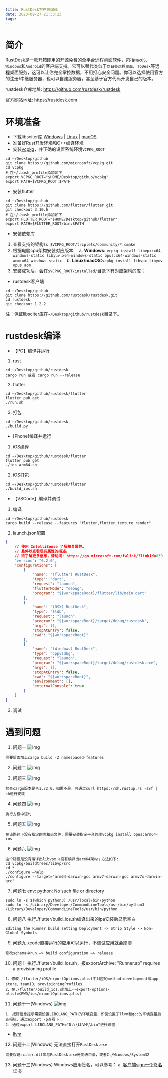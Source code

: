 ```yaml
---
title: RustDesk客户端编译
date: 2023-09-27 21:33:23
tags:
---
```

# 简介
RustDesk是一款开箱即用的开源免费的全平台远程桌面软件，包括`MacOS`、`Windows`和`Android`的客户端支持。它可以替代类似于`向日葵远程桌面`、`ToDesk`等远程桌面服务，这可以让你完全掌控数据，不用担心安全问题。你可以选择使用官方的注册/中继服务器，也可以自建服务器，甚至基于官方代码开发自己的版本。

rustdesk仓库地址: https://github.com/rustdesk/rustdesk

官方网站地址: https://rustdesk.com

<!--more-->

# 环境准备
- 下载libsciter库 [Windows](https://raw.githubusercontent.com/c-smile/sciter-sdk/master/bin.win/x64/sciter.dll) | [Linux](https://raw.githubusercontent.com/c-smile/sciter-sdk/master/bin.lnx/x64/libsciter-gtk.so) | [macOS](https://raw.githubusercontent.com/c-smile/sciter-sdk/master/bin.osx/libsciter.dylib)
- 准备好Rust开发环境和C++编译环境
- 安装[vcpkg](https://github.com/microsoft/vcpkg)，并正确的设置系统环境`VCPKG_ROOT`
```
cd ~/Desktop/github
git clone https://github.com/microsoft/vcpkg.git
cd vcpkg
# 在~/.bash_profile添加如下
export VCPKG_ROOT="$HOME/Desktop/github/vcpkg"
export PATH=$VCPKG_ROOT:$PATH
```
- 安装flutter
```
cd ~/Desktop/github
git clone https://github.com/flutter/flutter.git
git checkout 3.10.6
# 在~/.bash_profile添加如下
export FLUTTER_ROOT="$HOME/Desktop/github/flutter"
export PATH=$FLUTTER_ROOT/bin:$PATH
```
- 安装依赖库
1. 查看支持的架构`ls $VCPKG_ROOT/triplets/community/*.cmake`
2. 根据电脑cpu架构安装对应版本:
&ensp; a. <B>Windows:</B> `vcpkg install libvpx:x64-windows-static libyuv:x64-windows-static opus:x64-windows-static aom:x64-windows-static`
&ensp; b. <B>Linux/macOS:</B>`vcpkg install libvpx libyuv opus aom`
3. 安装成功后，会在`$VCPKG_ROOT/installed/`目录下有对应架构的库；

- rustdesk客户端
```
cd ~/Desktop/github
git clone https://github.com/rustdesk/rustdesk.git
cd rustdesk
git checkout 1.2.2
```
注：保证libsciter库在`~/Desktop/github/rustdesk`目录下。

# rustdesk编译
- 【PC】编译并运行
1. rust
```
cd ~/Desktop/github/rustdesk
cargo run 或者 cargo run --release
``` 

2. flutter
```
cd ~/Desktop/github/rustdesk/flutter
flutter pub get
./run.sh
```

3. 打包
```
cd ~/Desktop/github/rustdesk
./build.py
```

- [Phone]编译并运行
1. iOS编译
```
cd ~/Desktop/github/rustdesk/flutter
flutter pub get
./ios_arm64.sh
``` 
2. iOS打包
```
cd ~/Desktop/github/rustdesk/flutter
./build_ios.sh
``` 
- 【VSCode】编译并调试
1. 编译
```
cd ~/Desktop/github/rustdesk
cargo build --release --features "flutter,flutter_texture_render"
``` 
2. launch.json配置
```json
{
    // 使用 IntelliSense 了解相关属性。 
    // 悬停以查看现有属性的描述。
    // 欲了解更多信息，请访问: https://go.microsoft.com/fwlink/?linkid=830387
    "version": "0.2.0",
    "configurations": [
        {
            "name": "(flutter) RustDesk",
            "type": "dart",
            "request": "launch",
            "flutterMode": "debug",
            "program": "${workspaceRoot}/flutter/lib/main.dart"
        },
        {
            "name": "(OSX) RustDesk",
            "type": "lldb",
            "request": "launch",
            "program": "${workspaceRoot}/target/debug/rustdesk",
            "args": [],
            "stopAtEntry": false,
            "cwd": "${workspaceRoot}"
        },
        {
            "name": "(Windows) RustDesk",
            "type": "cppvsdbg",
            "request": "launch",
            "program": "${workspaceRoot}/target/debug/rustdesk.exe",
            "args": [],
            "stopAtEntry": false,
            "cwd": "${workspaceRoot}",
            "environment": [],
            "externalConsole": true
        }
    ]
}
```
3. 调试

# 遇到问题
1. 问题一
![img](/images/2309062320.png)
```
需要后面加上cargo build -Z namespaced-features
```

2. 问题二
![img](/images/2309061512.jpg)

3. 问题三
![img](/images/2309072123.png)
```
检查cargo版本是否1.72.0，如果不是，可通过curl https://sh.rustup.rs -sSf | sh进行安装
```
4. 问题四
![img](/images/2309061516.jpg)
```
执行方框中语句
```

5. 问题五
![img](/images/2309062107.jpg)
```
在该路径下没有指定的库和头文件，需要安装指定平台的库vcpkg install opus:arm64-ios
```

6. 问题六
![img](/images/2309080819.png)
```
这个错误是没有编译出libvpx.a没有编译出arm64架构；方法如下:
cd vcpkg/buildtrees/libvp/src
cd *
./configure —help
./configure --target="arm64-darwin-gcc armv7-darwin-gcc armv7s-darwin-gcc"
```

7. 问题七
env: python: No such file or directory
```
sudo ln -s $(which python3) /usr/local/bin/python
sudo ln -s /Library/Developer/CommandLineTools/usr/bin/python3 /Library/Developer/CommandLineTools/usr/bin/python
```

8. 问题八
执行./flutter/build_ios.sh编译出来的ipa安装后显示空白
```
Editing the Runner build setting Deployment -> Strip Style -> Non-Global Symbols
```

9. 问题九
xcode直接运行的应用可以运行，不调试应用就会崩溃
```
修改schema中run —> build configuration —> release
```

10. 问题十
执行./flutter/build_ios.sh，报exportArchive: "Runner.ap” requires a provisioning profile
```
1、修改./flutter/iOS/exportOptions.plist中对应的method:development或app-store、teamID、provisioningProfiles
2、在./flutter/build_ios.sh加上--export-options-plist=$PWD/ios/exportOptions.plist
```

11. 问题十一(Windows)
![img](/images/2310120807.png)
```
1. 报错信息提示需要设置LIBCLANG_PATH的环境变量，即使设置了llvm和gcc的环境变量后还报错，通过export -p查看下；
2. 通过export LIBCLANG_PATH="D:\\LLVM\\bin"进行设置
```
- [llvm](https://github.com/llvm/llvm-project)

12. 问题十二(Windows)
无法直接打开`RustDesk.exe`
```
需要保证sciter.dll库与RustDesk.exe是同级目录，或者C:/Windows/System32
```

13. 问题十三(Windows)
Windows应用签名，可以参考：
a. [客户端sign一个签名证书](https://blog.csdn.net/wangshubo1989/article/details/50849914)